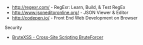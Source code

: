 * http://regexr.com/ - RegExr: Learn, Build, & Test RegEx
* http://www.jsoneditoronline.org/ - JSON Viewer & Editor
* http://codepen.io/ - Front End Web Development on Browser

Security
* [BruteXSS - Cross-Site Scripting BruteForcer](https://github.com/shawarkhanethicalhacker/BruteXSS/) 


